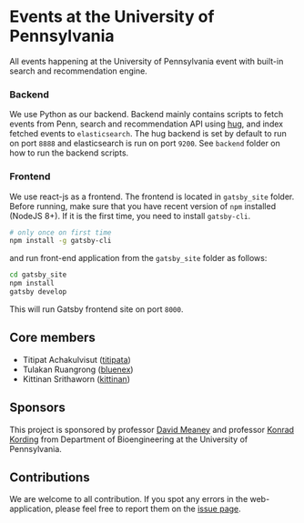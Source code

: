 # Events at the University of Pennsylvania

All events happening at the University of Pennsylvania event with built-in search and recommendation engine.

### Backend

We use Python as our backend. Backend mainly contains scripts to fetch events from Penn, search and recommendation API using [hug](https://www.hug.rest/), 
and index fetched events to `elasticsearch`. The hug backend is set by default to run on port `8888` and elasticsearch is run on port `9200`. 
See `backend` folder on how to run the backend scripts.


### Frontend

We use react-js as a frontend. The frontend is located in `gatsby_site` folder. 
Before running, make sure that you have recent version of `npm` installed (NodeJS 8+).
If it is the first time, you need to install `gatsby-cli`.

```sh
# only once on first time
npm install -g gatsby-cli
```

and run front-end application from the `gatsby_site` folder as follows:

```sh
cd gatsby_site
npm install
gatsby develop
```

This will run Gatsby frontend site on port `8000`.


## Core members

- Titipat Achakulvisut ([titipata](https://github.com/titipata))
- Tulakan Ruangrong ([bluenex](https://github.com/bluenex))
- Kittinan Srithaworn ([kittinan](https://github.com/kittinan))


## Sponsors

This project is sponsored by professor [David Meaney](https://www.seas.upenn.edu/directory/profile.php?ID=64) and 
professor [Konrad Kording](http://kordinglab.com) from Department of Bioengineering at 
the University of Pennsylvania.


## Contributions

We are welcome to all contribution. If you spot any errors in the web-application, 
please feel free to report them on the [issue page](https://github.com/titipata/penn-events-calendar/issues).
